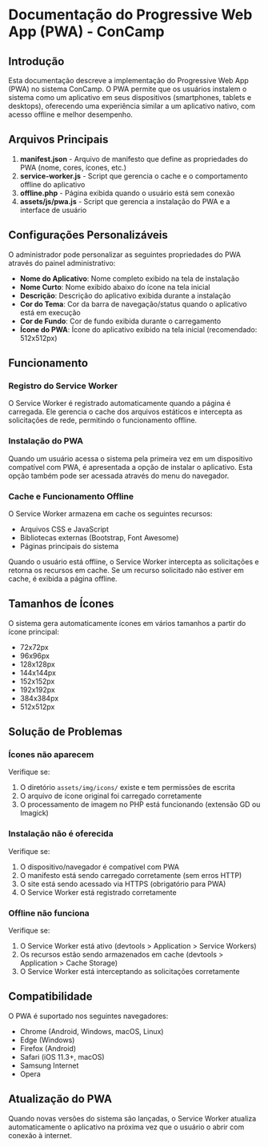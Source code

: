 # Documentação do Progressive Web App (PWA) - ConCamp

## Introdução

Esta documentação descreve a implementação do Progressive Web App (PWA) no sistema ConCamp. O PWA permite que os usuários instalem o sistema como um aplicativo em seus dispositivos (smartphones, tablets e desktops), oferecendo uma experiência similar a um aplicativo nativo, com acesso offline e melhor desempenho.

## Arquivos Principais

1. **manifest.json** - Arquivo de manifesto que define as propriedades do PWA (nome, cores, ícones, etc.)
2. **service-worker.js** - Script que gerencia o cache e o comportamento offline do aplicativo
3. **offline.php** - Página exibida quando o usuário está sem conexão
4. **assets/js/pwa.js** - Script que gerencia a instalação do PWA e a interface de usuário

## Configurações Personalizáveis

O administrador pode personalizar as seguintes propriedades do PWA através do painel administrativo:

- **Nome do Aplicativo**: Nome completo exibido na tela de instalação
- **Nome Curto**: Nome exibido abaixo do ícone na tela inicial
- **Descrição**: Descrição do aplicativo exibida durante a instalação
- **Cor do Tema**: Cor da barra de navegação/status quando o aplicativo está em execução
- **Cor de Fundo**: Cor de fundo exibida durante o carregamento
- **Ícone do PWA**: Ícone do aplicativo exibido na tela inicial (recomendado: 512x512px)

## Funcionamento

### Registro do Service Worker

O Service Worker é registrado automaticamente quando a página é carregada. Ele gerencia o cache dos arquivos estáticos e intercepta as solicitações de rede, permitindo o funcionamento offline.

### Instalação do PWA

Quando um usuário acessa o sistema pela primeira vez em um dispositivo compatível com PWA, é apresentada a opção de instalar o aplicativo. Esta opção também pode ser acessada através do menu do navegador.

### Cache e Funcionamento Offline

O Service Worker armazena em cache os seguintes recursos:

- Arquivos CSS e JavaScript
- Bibliotecas externas (Bootstrap, Font Awesome)
- Páginas principais do sistema

Quando o usuário está offline, o Service Worker intercepta as solicitações e retorna os recursos em cache. Se um recurso solicitado não estiver em cache, é exibida a página offline.

## Tamanhos de Ícones

O sistema gera automaticamente ícones em vários tamanhos a partir do ícone principal:

- 72x72px
- 96x96px
- 128x128px
- 144x144px
- 152x152px
- 192x192px
- 384x384px
- 512x512px

## Solução de Problemas

### Ícones não aparecem

Verifique se:
1. O diretório `assets/img/icons/` existe e tem permissões de escrita
2. O arquivo de ícone original foi carregado corretamente
3. O processamento de imagem no PHP está funcionando (extensão GD ou Imagick)

### Instalação não é oferecida

Verifique se:
1. O dispositivo/navegador é compatível com PWA
2. O manifesto está sendo carregado corretamente (sem erros HTTP)
3. O site está sendo acessado via HTTPS (obrigatório para PWA)
4. O Service Worker está registrado corretamente

### Offline não funciona

Verifique se:
1. O Service Worker está ativo (devtools > Application > Service Workers)
2. Os recursos estão sendo armazenados em cache (devtools > Application > Cache Storage)
3. O Service Worker está interceptando as solicitações corretamente

## Compatibilidade

O PWA é suportado nos seguintes navegadores:

- Chrome (Android, Windows, macOS, Linux)
- Edge (Windows)
- Firefox (Android)
- Safari (iOS 11.3+, macOS)
- Samsung Internet
- Opera

## Atualização do PWA

Quando novas versões do sistema são lançadas, o Service Worker atualiza automaticamente o aplicativo na próxima vez que o usuário o abrir com conexão à internet.